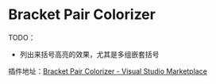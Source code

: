 # Bracket Pair Colorizer

TODO：

* 列出来括号高亮的效果，尤其是多组嵌套括号

插件地址：[Bracket Pair Colorizer - Visual Studio Marketplace](https://marketplace.visualstudio.com/items?itemName=CoenraadS.bracket-pair-colorizer)
